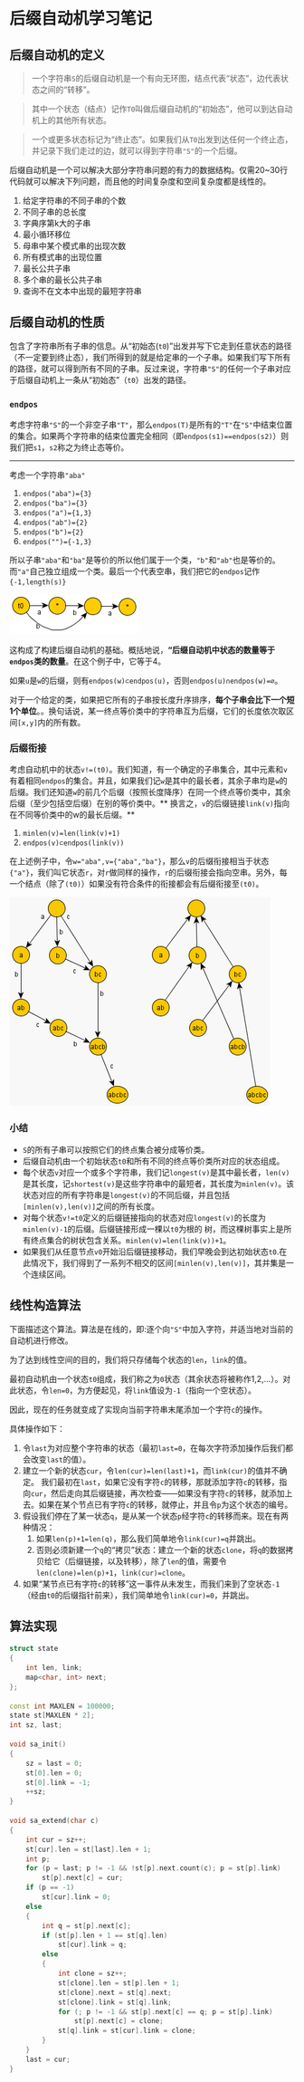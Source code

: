 # 后缀自动机学习笔记
## 后缀自动机的定义
> 一个字符串`S`的后缀自动机是一个有向无环图，结点代表“状态”，边代表状态之间的“转移”。


> 其中一个状态（结点）记作`T0`叫做后缀自动机的“初始态”，他可以到达自动机上的其他所有状态。

> 一个或更多状态标记为“终止态”。如果我们从`T0`出发到达任何一个终止态，并记录下我们走过的边，就可以得到字符串`"S"`的一个后缀。

后缀自动机是一个可以解决大部分字符串问题的有力的数据结构。仅需20~30行代码就可以解决下列问题，而且他的时间复杂度和空间复杂度都是线性的。

1. 给定字符串的不同子串的个数
2. 不同子串的总长度
3. 字典序第k大的子串
4. 最小循环移位
5. 母串中某个模式串的出现次数
6. 所有模式串的出现位置
7. 最长公共子串
8. 多个串的最长公共子串
9. 查询不在文本中出现的最短字符串

## 后缀自动机的性质
包含了字符串所有子串的信息。从“初始态(`t0`)”出发并写下它走到任意状态的路径（不一定要到终止态），我们所得到的就是给定串的一个子串。如果我们写下所有的路径，就可以得到所有不同的子串。反过来说，字符串`"S"`的任何一个子串对应于后缀自动机上一条从“初始态”（`t0`）出发的路径。

### `endpos`
考虑字符串`"S"`的一个非空子串`"T"`，那么`endpos(T)`是所有的`"T"`在`"S"`中结束位置的集合。如果两个字符串的结束位置完全相同（即`endpos(s1)==endpos(s2)`）则我们把`s1`，`s2`称之为终止态等价。

---
考虑一个字符串`"aba"`
1. `endpos("aba")={3}`
2. `endpos("ba")={3}`
3. `endpos("a")={1,3}`
4. `endpos("ab")={2}`
5. `endpos("b")={2}`
6. `endpos("")={-1,3}`

所以子串`"aba"`和`"ba"`是等价的所以他们属于一个类，`"b"`和`"ab"`也是等价的。而`"a"`自己独立组成一个类。最后一个代表空串，我们把它的`endpos`记作`{-1,length(s)}`

![](pic/suffix_automaton_sample.gif)

这构成了构建后缀自动机的基础。概括地说，**“后缀自动机中状态的数量等于`endpos`类的数量**。在这个例子中，它等于4。

如果`u`是`w`的后缀，则有`endpos(w)⊂endpos(u)`，否则`endpos(u)∩endpos(w)=∅`。

对于一个给定的类，如果把它所有的子串按长度升序排序，**每个子串会比下一个短1个单位**。。换句话说，某一终点等价类中的字符串互为后缀，它们的长度依次取区间`[x,y]`内的所有数。

### 后缀衔接
考虑自动机中的状态`v!=(t0)`。我们知道，有一个确定的子串集合，其中元素和`v`有着相同`endpos`的集合。并且，如果我们记`w`是其中的最长者，其余子串均是`w`的后缀。我们还知道`w`的前几个后缀（按照长度降序）在同一个终点等价类中，其余后缀（至少包括空后缀）在别的等价类中。** 换言之，`v`的后缀链接`link(v)`指向在不同等价类中的w的最长后缀。**
1. `minlen(v)=len(link(v)+1)`
2. `endpos(v)⊂endpos(link(v))`

在上述例子中，令`w="aba",v={"aba","ba"}`，那么`v`的后缀衔接相当于状态`{"a"}`，我们叫它状态`r`，对`r`做同样的操作，`r`的后缀衔接会指向空串。另外，每一个结点（除了`(t0)`）如果没有符合条件的衔接都会有后缀衔接至`(t0)`。

![](pic/suffix_link.gif)

### 小结
- `S`的所有子串可以按照它们的终点集合被分成等价类。
- 后缀自动机由一个初始状态`t0`和所有不同的终点等价类所对应的状态组成。
- 每个状态`v`对应一个或多个字符串，我们记`longest(v)`是其中最长者，`len(v)`是其长度，记`shortest(v)`是这些字符串中的最短者，其长度为`minlen(v)`。该状态对应的所有字符串是`longest(v)`的不同后缀，并且包括`[minlen(v),len(v)]`之间的所有长度。
- 对每个状态`v!=t0`定义的后缀链接指向的状态对应`longest(v)`的长度为`minlen(v)-1`的后缀。后缀链接形成一棵以`t0`为根的
树，而这棵树事实上是所有终点集合的树状包含关系。`minlen(v)=len(link(v))+1`。
- 如果我们从任意节点`v0`开始沿后缀链接移动，我们早晚会到达初始状态`t0`.在此情况下，我们得到了一系列不相交的区间`[minlen(v),len(v)]`，其并集是一个连续区间。

## 线性构造算法
下面描述这个算法。算法是在线的，即:逐个向`"S"`中加入字符，并适当地对当前的自动机进行修改。

为了达到线性空间的目的，我们将只存储每个状态的`len`，`link`的值。

最初自动机由一个状态`t0`组成，我们称之为`0`状态（其余状态将被称作1,2,...）。对此状态，令`len=0`，为方便起见，将`link`值设为`-1`（指向一个空状态）。

因此，现在的任务就变成了实现向当前字符串末尾添加一个字符`c`的操作。

具体操作如下：
1. 令`last`为对应整个字符串的状态（最初`last=0`，在每次字符添加操作后我们都会改变`last`的值）。
2. 建立一个新的状态`cur`，令`len(cur)=len(last)+1`，而`link(cur)`的值并不确定。
我们最初在`last`，如果它没有字符`c`的转移，那就添加字符`c`的转移，指向`cur`，然后走向其后缀链接，再次检查——如果没有字符`c`的转移，就添加上去。如果在某个节点已有字符`c`的转移，就停止，并且令`p`为这个状态的编号。
3. 假设我们停在了某一状态`q`，是从某一个状态`p`经字符`c`的转移而来。现在有两种情况：
    1. 如果`len(p)+1=len(q)`，那么我们简单地令`link(cur)=q`并跳出。
    2. 否则必须新建一个`q`的“拷贝”状态：建立一个新的状态`clone`，将`q`的数据拷贝给它（后缀链接，以及转移），除了`len`的值，需要令`len(clone)=len(p)+1`，`link(cur)=clone`。
4. 如果“某节点已有字符`c`的转移”这一事件从未发生，而我们来到了空状态`-1`（经由`t0`的后缀指针前来），我们简单地令`link(cur)=0`，并跳出。

## 算法实现
```cpp
struct state
{
    int len, link;
    map<char, int> next;
};

const int MAXLEN = 100000;
state st[MAXLEN * 2];
int sz, last;

void sa_init()
{
    sz = last = 0;
    st[0].len = 0;
    st[0].link = -1;
    ++sz;
}

void sa_extend(char c)
{
    int cur = sz++;
    st[cur].len = st[last].len + 1;
    int p;
    for (p = last; p != -1 && !st[p].next.count(c); p = st[p].link)
        st[p].next[c] = cur;
    if (p == -1)
        st[cur].link = 0;
    else
    {
        int q = st[p].next[c];
        if (st[p].len + 1 == st[q].len)
            st[cur].link = q;
        else
        {
            int clone = sz++;
            st[clone].len = st[p].len + 1;
            st[clone].next = st[q].next;
            st[clone].link = st[q].link;
            for (; p != -1 && st[p].next[c] == q; p = st[p].link)
                st[p].next[c] = clone;
            st[q].link = st[cur].link = clone;
        }
    }
    last = cur;
}
```